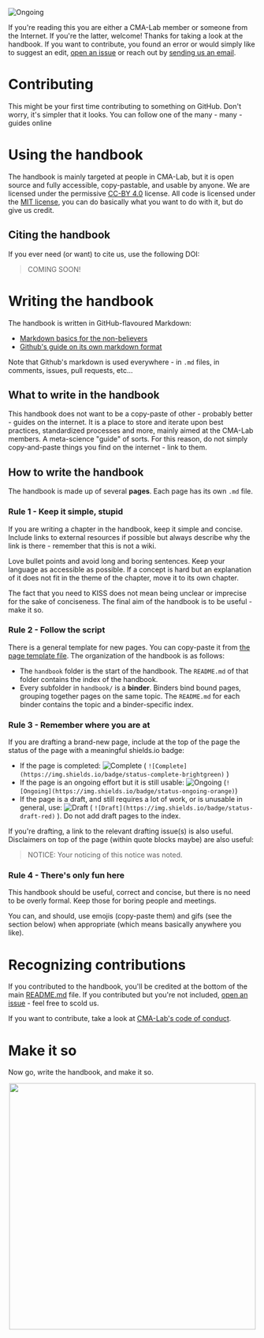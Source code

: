 ![Ongoing](https://img.shields.io/badge/status-ongoing-orange)

If you're reading this you are either a CMA-Lab member or someone from the Internet. If you're the latter, welcome! Thanks for taking a look at the handbook. If you want to contribute, you found an error or would simply like to suggest an edit, [open an issue](https://github.com/CMA-Lab/Handbook/issues) or reach out by [sending us an email](mailto:luca.visentin@unito.it).

# Contributing
This might be your first time contributing to something on GitHub. Don't worry, it's simpler that it looks. You can follow one of the many - many - guides online

# Using the handbook
The handbook is mainly targeted at people in CMA-Lab, but it is open source and fully accessible, copy-pastable, and usable by anyone. We are licensed under the permissive [CC-BY 4.0](https://creativecommons.org/licenses/by/4.0/) license. All code is licensed under the [MIT license](https://opensource.org/license/mit/), you can do basically what you want to do with it, but do give us credit.

## Citing the handbook
If you ever need (or want) to cite us, use the following DOI:

> COMING SOON!

# Writing the handbook
The handbook is written in GitHub-flavoured Markdown:
- [Markdown basics for the non-believers](https://www.markdownguide.org/basic-syntax/)
- [Github's guide on its own markdown format](https://github.github.com/gfm/#what-is-github-flavored-markdown-)

Note that Github's markdown is used everywhere - in `.md` files, in comments, issues, pull requests, etc...

## What to write in the handbook

This handbook does not want to be a copy-paste of other - probably better - guides on the internet. It is a place to store and iterate upon best practices, standardized processes and more, mainly aimed at the CMA-Lab members. A meta-science "guide" of sorts. For this reason, do not simply copy-and-paste things you find on the internet - link to them.

## How to write the handbook

The handbook is made up of several **pages**. Each page has its own `.md` file.

### Rule 1 - Keep it simple, stupid
If you are writing a chapter in the handbook, keep it simple and concise. Include links to external resources if possible but always describe why the link is there - remember that this is not a wiki.

Love bullet points and avoid long and boring sentences. Keep your language as accessible as possible. If a concept is hard but an explanation of it does not fit in the theme of the chapter, move it to its own chapter.

The fact that you need to KISS does not mean being unclear or imprecise for the sake of conciseness. The final aim of the handbook is to be useful - make it so.

### Rule 2 - Follow the script
There is a general template for new pages. You can copy-paste it from [the page template file](TEMPLATE.md). The organization of the handbook is as follows:
- The `handbook` folder is the start of the handbook. The `README.md` of that folder contains the index of the handbook.
- Every subfolder in `handbook/` is a **binder**. Binders bind bound pages, grouping together pages on the same topic. The `README.md` for each binder contains the topic and a binder-specific index.

### Rule 3 - Remember where you are at
If you are drafting a brand-new page, include at the top of the page the status of the page with a meaningful shields.io badge:

- If the page is completed: ![Complete](https://img.shields.io/badge/status-complete-brightgreen) ( `![Complete](https://img.shields.io/badge/status-complete-brightgreen)` )
- If the page is an ongoing effort but it is still usable: ![Ongoing](https://img.shields.io/badge/status-ongoing-orange) (`![Ongoing](https://img.shields.io/badge/status-ongoing-orange)`)
- If the page is a draft, and still requires a lot of work, or is unusable in general, use: ![Draft](https://img.shields.io/badge/status-draft-red) ( `![Draft](https://img.shields.io/badge/status-draft-red)` ). Do not add draft pages to the index.

If you're drafting, a link to the relevant drafting issue(s) is also useful. Disclaimers on top of the page (within quote blocks maybe) are also useful:

> NOTICE: Your noticing of this notice was noted.

### Rule 4 - There's only fun here
This handbook should be useful, correct and concise, but there is no need to be overly formal. Keep those for boring people and meetings.

You can, and should, use emojis (copy-paste them) and gifs (see the section below) when appropriate (which means basically anywhere you like).

# Recognizing contributions
If you contributed to the handbook, you'll be credited at the bottom of the main [README.md](README.md) file. If you contributed but you're not included, [open an issue](https://github.com/CMA-Lab/Handbook/issues) - feel free to scold us.

If you want to contribute, take a look at [CMA-Lab's code of conduct](https://github.com/CMA-Lab/.github/blob/main/CODE_OF_CONDUCT.md).

# Make it so
Now go, write the handbook, and make it so.
<p align="center">
<img src="https://media4.giphy.com/media/bKnEnd65zqxfq/giphy.gif?cid=ecf05e472pjf47sr39yxkr11k56dwsczxkai5ucxndguzl3a&ep=v1_gifs_search&rid=giphy.gif&ct=g" width = 500 align="center">
</p>
